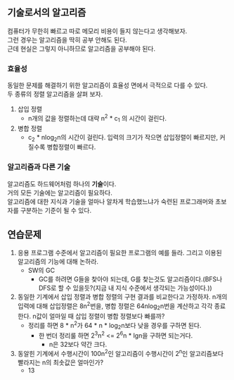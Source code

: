 ## 기술로서의 알고리즘
컴퓨터가 무한히 빠르고 따로 메모리 비용이 들지 않는다고 생각해보자.<br>
그런 경우는 알고리즘을 딱히 공부 안해도 된다.<br>
근데 현실은 그렇지 아니하므로 알고리즘을 공부해야 된다.<br>
### 효율성
동일한 문제를 해결하기 위한 알고리즘이 효율성 면에서 극적으로 다를 수 있다.<br>
두 종류의 정렬 알고리즘을 살펴 보자.<br>
1. 삽입 정렬
    * n개의 값을 정렬하는데 대략 n<sup>2</sup> * c<sub>1</sub> 의 시간이 걸린다.
2. 병합 정렬
    * c<sub>2</sub> * nlog<sub>2</sub>n의 시간이 걸린다.
입력의 크기가 작으면 삽입정렬이 빠르지만, 커질수록 병합정렬이 빠르다.<br>
### 알고리즘과 다른 기술
알고리즘도 하드웨어처럼 하나의 <strong>기술</strong>이다.<br>
거의 모든 기술에는 알고리즘이 필요하다.<br>
알고리즘에 대한 지식과 기술을 얼마나 알차게 학습했느냐가 숙련된 프로그래머와 초보자를 구분하는 기준이 될 수 있다.<br>
## 연습문제
1. 응용 프로그램 수준에서 알고리즘이 필요한 프로그램의 예를 들라. 그리고 이용된 알고리즘의 기능에 대해 논하라.
    * SW의 GC
        * GC를 하려면 G들을 찾아야 되는데, G를 찾는것도 알고리즘이다.(BFS나 DFS로 할 수 있을듯?(지금 내 지식 수준에서 생각되는 가능성이다.))
2. 동일한 기계에서 삽입 정렬과 병합 정렬의 구현 결과를 비교한다고 가정하자. n개의 입력에 대해 삽입정렬은 8n<sup>2</sup>번을, 병합 정렬은 64nlog<sub>2</sub>n번을 계산하고 각각 종료한다. n값이 얼마일 때 삽입 정렬이 병합 정렬보다 빠를까?
    * 정리를 하면 8 * n<sup>2</sup>가 64 * n * log<sub>2</sub>n보다 낮을 경우를 구하면 된다.
        * 한 번더 정리룰 하면 2<sup>3</sup>n<sup>2</sup> <= 2<sup>6</sup>n * lgn을 구하면 되는거다.
            * n은 32보다 약간 크다.
3. 동알힌 기계에서 수행시간이 100n<sup>2</sup>인 알고리즘이 수행시간이 2<sup>n</sup>인 알고리즘보다 빨라지는 n의 최솟값은 얼마인가?
    * 13
